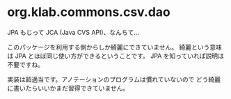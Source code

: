 # org.klab.commons.csv.dao

JPA もじって JCA (Java CVS API)、なんちて...

このパッケージを利用する側からしか綺麗にできていません。
綺麗という意味は JPA とほぼ同じ使い方ができるということです。
JPA を知っていれば説明は不要ですね。

実装は超適当です。アノテーションのプログラムは慣れていないので
どう綺麗に書いたらいいかまだ習得できていません。
